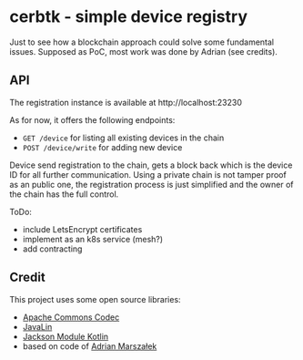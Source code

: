 # cerbtk - simple device registry
Just to see how a blockchain approach could solve some fundamental issues. Supposed as PoC, most work was done by Adrian (see credits).

## API

The registration instance is available at http://localhost:23230

As for now, it offers the following endpoints:
* `GET /device` for listing all existing devices in the chain
* `POST /device/write` for adding new device

Device send registration to the chain, gets a block back which is the device ID for all further communication. 
Using a private chain is not tamper proof as an public one, the registration process is just simplified and the 
owner of the chain has the full control.

ToDo:
- include LetsEncrypt certificates
- implement as an k8s service (mesh?)
- add contracting 

## Credit

This project uses some open source libraries:
* [Apache Commons Codec](https://github.com/apache/commons-codec)
* [JavaLin](https://javalin.io/)
* [Jackson Module Kotlin](https://github.com/FasterXML/jackson-module-kotlin)
* based on code of [Adrian Marszałek](https://github.com/adikm/kotcoin)
 

